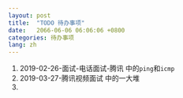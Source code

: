 ```yaml
---
layout: post
title:  "TODO 待办事项"
date:   2066-06-06 06:06:06 +0800
categories: 待办事项
lang: zh
---
```


1. 2019-02-26-面试-电话面试-腾讯 中的`ping`和`icmp`
2. 2019-03-27-腾讯视频面试 中的一大堆
3. 